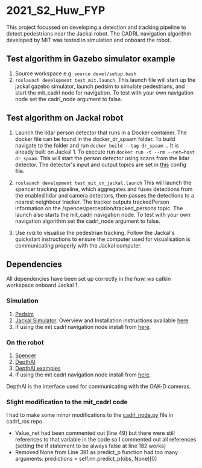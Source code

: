 # 2021_S2_Huw_FYP

This project focussed on developing a detection and tracking pipeline to detect pedestrians near the Jackal robot. The CADRL navigation algorithm developed by MIT was tested in simulation and onboard the robot.

## Test algorithm in Gazebo simulator example

1. Source workspace e.g. `source devel/setup.bash`
2. `roslaunch development test_mit.launch`. This launch file will start up the jackal gazebo simulator, launch pedsim to simulate pedestrians, and start the mit_cadrl node for navigation. To test with your own navigation node set the cadrl_node argument to false. 

## Test algorithm on Jackal robot

1. Launch the lidar person detector that runs in a Docker container. The docker file can be found in the docker_dr_spaam folder. To build navigate to the folder and run `docker build --tag dr_spaam .` It is already built on Jackal 1. To execute run `docker run -t --rm --net=host dr_spaam`. This will start the person detector using scans from the lidar detector. The detector's input and output topics are set in [this](docker_dr_spaam/config/topics.yaml) config file.
  
2. `roslaunch development test_mit_on_jackal.launch` This will launch the spencer tracking pipeline, which aggregates and fuses detections from the enabled lidar and camera detectors, then passes the detections to a nearest neighbour tracker. The tracker outputs trackedPerson information on the /spencer/perception/tracked_persons topic. The launch also starts the mit_cadrl navigation node. To test with your own navigation algorithm set the cadrl_node argument to false. 
3. Use rviz to visualise the pedestrian tracking. Follow the Jackal's quickstart instructions to ensure the computer used for visualisation is communicating properly with the Jackal computer. 

## Dependencies

All dependencies have been set up correctly in the *huw_ws* catkin workspace onboard Jackal 1. 

### Simulation

1. [Pedsim](https://github.com/srl-freiburg/pedsim_ros)
2. [Jackal Simulator](https://github.com/jackal/jackal_simulator). Overview and Installation instructions available [here](https://www.clearpathrobotics.com/assets/guides/kinetic/jackal/simulation.html)
3. If using the mit cadrl navigation node install from [here](https://github.com/mit-acl/cadrl_ros).

### On the robot
1. [Spencer](https://github.com/hri-group/spencer_people_tracking)
2. [DepthAI](https://github.com/luxonis/depthai-ros)
3. [DepthAI examples](https://github.com/hri-group/depthai-ros-examples)
4. If using the mit cadrl navigation node install from [here](https://github.com/mit-acl/cadrl_ros).

DepthAI is the interface used for communicating with the OAK-D cameras. 

### Slight modification to the mit_cadrl code
I had to make some minor modifications to the [cadrl_node.py](https://github.com/mit-acl/cadrl_ros/blob/master/scripts/cadrl_node.py) file in cadrl_ros repo. 
* Value_net had been commented out (line 49) but there were still references to that variable in the code so I commented out all references (setting the if statement to be always false at line 182 works)
* Removed None from Line 391 as predict_p function had too many arguments: predictions = self.nn.predict_p(obs, None)[0]


